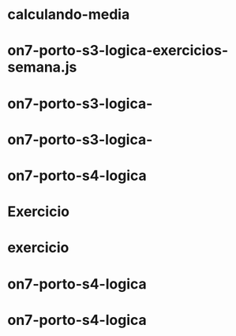 # calculando-media
# on7-porto-s3-logica-exercicios-semana.js
# on7-porto-s3-logica-
# on7-porto-s3-logica-
# on7-porto-s4-logica
# Exercicio
# exercicio
# on7-porto-s4-logica
# on7-porto-s4-logica
